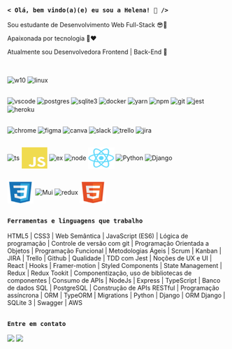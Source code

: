 
### `< Olá, bem vindo(a)(e) eu sou a Helena! 🚀 />`


Sou estudante de Desenvolvimento Web Full-Stack 😎🦆

Apaixonada por tecnologia 👾❤

Atualmente sou Desenvolvedora Frontend | Back-End 🤳 

  ##

<div style="display: inline_block"><br>
  
  <img align="center" alt="w10" height="50" width="60" src="https://cdn.jsdelivr.net/gh/devicons/devicon/icons/windows8/windows8-original.svg" />
  <img align="center" alt="linux" height="50" width="60" src="https://cdn.jsdelivr.net/gh/devicons/devicon/icons/linux/linux-original.svg" />
  
  ##
  
  <img align="center" alt="vscode" height="50" width="60" src="https://cdn.jsdelivr.net/gh/devicons/devicon/icons/vscode/vscode-original.svg" />
  <img align="center" alt="postgres" height="50" width="60" src="https://cdn.jsdelivr.net/gh/devicons/devicon/icons/postgresql/postgresql-original-wordmark.svg" />
  <img align="center" alt="sqlite3" height="50" width="60" src="https://cdn.jsdelivr.net/gh/devicons/devicon/icons/sqlite/sqlite-original-wordmark.svg" />
  <img align="center" alt="docker" height="50" width="60" src="https://cdn.jsdelivr.net/gh/devicons/devicon/icons/docker/docker-original-wordmark.svg" />
  <img align="center" alt="yarn" height="60" width="70" src="https://cdn.jsdelivr.net/gh/devicons/devicon/icons/yarn/yarn-original-wordmark.svg" />
  <img align="center" alt="npm" height="60" width="70" src="https://cdn.jsdelivr.net/gh/devicons/devicon/icons/npm/npm-original-wordmark.svg" />
  <img align="center" alt="git" height="60" width="70" src="https://cdn.jsdelivr.net/gh/devicons/devicon/icons/git/git-plain.svg" />
  <img align="center" alt="jest" height="50" width="60" src="https://cdn.jsdelivr.net/gh/devicons/devicon/icons/jest/jest-plain.svg" />
  <img align="center" alt="heroku" height="50" width="60" src="https://cdn.jsdelivr.net/gh/devicons/devicon/icons/heroku/heroku-original-wordmark.svg" />
  
  ##
  
  <img align="center" alt="chrome" height="50" width="60" src="https://cdn.jsdelivr.net/gh/devicons/devicon/icons/chrome/chrome-original.svg" />
  <img align="center" alt="figma" height="50" width="60" src="https://cdn.jsdelivr.net/gh/devicons/devicon/icons/figma/figma-original.svg" />
  <img align="center" alt="canva" height="50" width="60" src="https://cdn.jsdelivr.net/gh/devicons/devicon/icons/canva/canva-original.svg"  />
  <img align="center" alt="slack" height="50" width="60" src="https://cdn.jsdelivr.net/gh/devicons/devicon/icons/slack/slack-original.svg" />
  <img align="center" alt="trello" height="50" width="60" src="https://cdn.jsdelivr.net/gh/devicons/devicon/icons/trello/trello-plain-wordmark.svg" />
  <img align="center" alt="jira" height="50" width="60" src="https://cdn.jsdelivr.net/gh/devicons/devicon/icons/jira/jira-original-wordmark.svg" />
 
  ##
  
  <img align="center" alt="ts" height="50" width="60" src="https://cdn.jsdelivr.net/gh/devicons/devicon/icons/typescript/typescript-original.svg" />
  <img align="center" alt="js" height="50" width="60" src="https://raw.githubusercontent.com/devicons/devicon/master/icons/javascript/javascript-plain.svg" />
  <img align="center" alt="ex" height="50" width="60" src="https://cdn.jsdelivr.net/gh/devicons/devicon/icons/express/express-original.svg" />
  <img align="center" alt="node" height="50" width="60" src="https://cdn.jsdelivr.net/gh/devicons/devicon/icons/nodejs/nodejs-plain.svg" />
  <img align="center" alt="React" height="50" width="60" src="https://raw.githubusercontent.com/devicons/devicon/master/icons/react/react-original.svg" />
  <img align="center" alt="Python" height="50" width="60" src="https://cdn.jsdelivr.net/gh/devicons/devicon/icons/python/python-original-wordmark.svg" />
  <img align="center" alt="Django" height="50" width="60" src="https://cdn.jsdelivr.net/gh/devicons/devicon/icons/django/django-plain-wordmark.svg" />
  
   ##
  
  <img align="center" alt="CSS" height="50" width="60" src="https://raw.githubusercontent.com/devicons/devicon/master/icons/css3/css3-original.svg" />
  <img align="center" alt="Mui" height="50" width="60" src="https://cdn.jsdelivr.net/gh/devicons/devicon/icons/materialui/materialui-original.svg" />
  <img align="center" alt="redux" height="50" width="60" src="https://cdn.jsdelivr.net/gh/devicons/devicon/icons/redux/redux-original.svg" />
  <img align="center" alt="HTML"height="50" width="60" src="https://raw.githubusercontent.com/devicons/devicon/master/icons/html5/html5-original.svg" />

</div>

   ##
  
   ### `Ferramentas e linguagens que trabalho`
  
HTML5 |
CSS3 |
Web Semântica |
JavaScript (ES6) |
Lógica de programação |
Controle de versão com git |
Programação Orientada a Objetos |
Programação Funcional |
Metodologias Ágeis |
Scrum |
Kanban |
JIRA |
Trello |
Github |
Qualidade |
TDD com Jest |
Noções de UX e UI |
React | 
Hooks |
Framer-motion |
Styled Components |
State Management |
Redux |
Redux Tookit |
Componentização, uso de bibliotecas de componentes |
Consumo de APIs |
NodeJs |
Express |
TypeScript |
Banco de dados SQL |
PostgreSQL |
Construção de APIs RESTful |
Programação assíncrona |
ORM |
TypeORM |
Migrations |
Python |
Django |
ORM Django |
SQLite 3 |
Swagger |
AWS

  ##
 
   ### `Entre em contato`

<div> 
  <a href="https://www.linkedin.com/in/heju1958/" target="_blank"><img src="https://img.shields.io/badge/-LinkedIn-%230077B5?style=for-the-badge&logo=linkedin&logoColor=white" target="_blank"></a> 
  <a href = "mailto:heju1958@gmail.com"><img src="https://img.shields.io/badge/Gmail-D14836?style=for-the-badge&logo=gmail&logoColor=white" target="_blank"></a>
</div>
  


